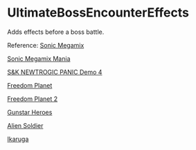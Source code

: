 # UltimateBossEncounterEffects
Adds effects before a boss battle.

Reference:
[Sonic Megamix](https://youtu.be/bx4IPVMJ7xk?t=142)

[Sonic Megamix Mania](https://youtu.be/7sq_C4tdpt4?t=230)

[S&K NEWTROGIC PANIC Demo 4](https://youtu.be/anq0vQVnJEU?t=150)

[Freedom Planet](https://youtu.be/Im6Rl5RoMXc?t=1412)

[Freedom Planet 2](https://youtu.be/tgA4y-B-J-g?t=3590)

[Gunstar Heroes](https://youtu.be/bGXmWMw9pOw?t=1793)

[Alien Soldier](https://youtu.be/LA03WAjg6ic?t=1343)

[Ikaruga](https://youtu.be/eelfcFaKEZ0?t=12)
